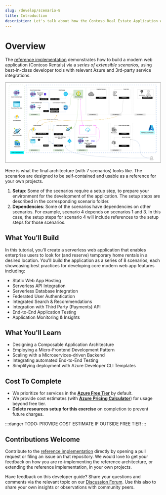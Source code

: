 ```yaml
---
slug: /develop/scenario-8
title: Introduction
description: Let's talk about how the Contoso Real Estate Application was developed.
---
```


# Overview

The [reference implementation](https://github.com/Azure-Samples/contoso-real-estate) demonstrates how to build a modern web application (Contoso Rentals) via a _series of extensible scenarios_, using best-in-class developer tools with relevant Azure and 3rd-party service integrations. 

![E2E Reference Architecture For Contoso Real Estate](./../../../../../assets/diagrams/e2e-full-horizontal.drawio.png)

Here is what the final architecture (with 7 scenarios) looks like. The scenarios are designed to be self-contained and usable as a reference for your own projects.

 1. **Setup**: Some of the scenarios require a setup step, to prepare your environment for the development of the application. The setup steps are described in the corresponding scenario folder.
 2. **Dependencies**: Some of the scenarios have dependencies on other scenarios. For example, scenario 4 depends on scenarios 1 and 3. In this case, the setup steps for scenario 4 will include references to the setup steps for those scenarios.



## What You'll Build

In this tutorial, you'll create a serverless web application that  enables enterprise users to look for (and reserve) temporary home rentals in a desired location. You'll build the application as a series of 8 scenarios, each showcasing best practices for developing core modern web app features including:
 * Static Web App Hosting
 * Serverless API Integration
 * Serverless Database Integration
 * Federated User Authentication 
 * Integrated Search & Recommendations
 * Integration with Third Party (Payments) API
 * End-to-End Application Testing
 * Application Monitoring & Insights

## What You'll Learn
 - Designing a Composable Application Architecture
 - Employing a Micro-Frontend Development Pattern
 - Scaling with a Microservices-driven Backend
 - Integrating automated End-to-End Testing 
 - Simplifying deployment with Azure Developer CLI Templates

## Cost To Complete

 * We prioritize for services in the **[Azure Free Tier](https://azure.microsoft.com/en-us/free/search/)** by default.
 * We provide cost estimates (with [**Azure Pricing Calculator**](https://azure.microsoft.com/en-us/pricing/calculator/)) for usage beyond free tier.
 * **Delete resources setup for this exercise** on completion to prevent future charges.

:::danger TODO: PROVIDE COST ESTIMATE IF OUTSIDE FREE TIER
:::


## Contributions Welcome

Contribute to the [reference implementation](https://github.com/Azure-Samples/contoso-real-estate) directly by opening a pull request or filing an issue on that repository. We would love to get your feedback on how you are re-implementing the reference architecture, or extending the reference implementation, in your own projects.

Have feedback on this developer guide? Share your questions and comments via the relevant topic on our [Discussion Forum](https://github.com/contoso-real-estate/docs-website/discussions). Use this also to share your own insights or observations with community peers.